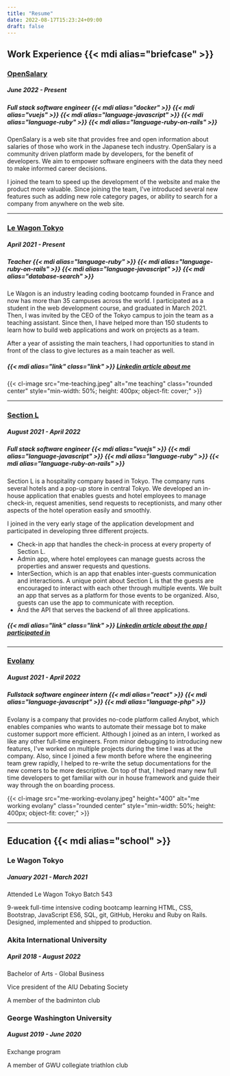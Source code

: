```yaml
---
title: "Resume"
date: 2022-08-17T15:23:24+09:00
draft: false
---
```

## Work Experience  {{< mdi alias="briefcase" >}}
### [OpenSalary](https://opensalary.jp/)
##### June 2022 - Present

##### Full stack software engineer {{< mdi alias="docker" >}} {{< mdi alias="vuejs" >}} {{< mdi alias="language-javascript" >}} {{< mdi alias="language-ruby" >}} {{< mdi alias="language-ruby-on-rails" >}}

OpenSalary is a web site that provides free and open information about salaries of those who work in the Japanese tech industry. OpenSalary is a community driven platform made by developers, for the benefit of developers. We aim to empower software engineers with the data they need to make informed career decisions.

I joined the team to speed up the development of the website and make the product more valuable. Since joining the team, I've introduced several new features such as adding new role category pages, or ability to search for a company from anywhere on the web site.

---

### [Le Wagon Tokyo](https://www.lewagon.com/tokyo)
##### April 2021 - Present
##### Teacher  {{< mdi alias="language-ruby" >}} {{< mdi alias="language-ruby-on-rails" >}} {{< mdi alias="language-javascript" >}} {{< mdi alias="database-search" >}}

Le Wagon is an industry leading coding bootcamp founded in France and now has more than 35 campuses across the world. I participated as a student in the web development course, and graduated in March 2021. Then, I was invited by the CEO of the Tokyo campus to join the team as a teaching assistant. Since then, I have helped more than 150 students to learn how to build web applications and work on projects as a team.

After a year of assisting the main teachers, I had opportunities to stand in front of the class to give lectures as a main teacher as well.

##### {{< mdi alias="link" class="link" >}} [Linkedin article about me](https://www.linkedin.com/posts/le-wagon-tokyo_webdevelopment-developer-freelance-activity-6920247551661137920-JTs1?utm_source=linkedin_share&utm_medium=member_desktop_web)

{{< cl-image src="me-teaching.jpeg" alt="me teaching" class="rounded center" style="min-width: 50%; height: 400px; object-fit: cover;" >}}

---
### [Section L](https://section-l.co/)
##### August 2021 - April 2022
##### Full stack software engineer {{< mdi alias="vuejs" >}} {{< mdi alias="language-javascript" >}} {{< mdi alias="language-ruby" >}} {{< mdi alias="language-ruby-on-rails" >}}

Section L is a hospitality company based in Tokyo. The company runs several hotels and a pop-up store in central Tokyo. We developed an in-house application that enables guests and hotel employees to manage check-in, request amenities, send requests to receptionists, and many other aspects of the hotel operation easily and smoothly.

I joined in the very early stage of the application development and participated in developing three different projects.
- Check-in app that handles the check-in process at every property of Section L.
- Admin app, where hotel employees can manage guests across the properties and answer requests and questions.
- InterSection, which is an app that enables inter-guests communication and interactions. A unique point about Section L is that the guests are encouraged to interact with each other through multiple events. We built an app that serves as a platform for those events to be organized. Also, guests can use the app to communicate with reception.
- And the API that serves the backend of all three applications.

##### {{< mdi alias="link" class="link" >}} [Linkedin article about the app I participated in](https://www.linkedin.com/posts/section-l_community-team-tokyo-activity-6874648735641694208-UanI?utm_source=share)
---

### [Evolany](https://evolany.com/)
##### August 2021 - April 2022
##### Fullstack software engineer intern {{< mdi alias="react" >}} {{< mdi alias="language-javascript" >}} {{< mdi alias="language-php" >}}
Evolany is a company that provides no-code platform called Anybot, which enables companies who wants to automate their message bot to make customer support more efficient. Although I joined as an intern, I worked as like any other full-time engineers. From minor debugging to introducing new features, I've worked on multiple projects during the time I was at the company. Also, since I joined a few month before where the engineering team grew rapidly, I helped to re-write the setup documentations for the new comers to be more descriptive. On top of that, I helped many new full time developers to get familiar with our in house framework and guide their way through the on boarding process.

{{< cl-image src="me-working-evolany.jpeg" height="400" alt="me working evolany" class="rounded center" style="min-width: 50%; height: 400px; object-fit: cover;" >}}

---

## Education {{< mdi alias="school" >}}
### Le Wagon Tokyo
##### January 2021 - March 2021
Attended Le Wagon Tokyo Batch 543

9-week full-time intensive coding bootcamp learning HTML, CSS, Bootstrap, JavaScript ES6,
SQL, git, GitHub, Heroku and Ruby on Rails. Designed, implemented and shipped to
production.
### Akita International University
##### April 2018 - August 2022
Bachelor of Arts - Global Business

Vice president of the AIU Debating Society

A member of the badminton club
### George Washington University
##### August 2019 - June 2020
Exchange program

A member of GWU collegiate triathlon club
